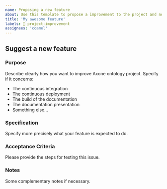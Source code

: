 ```yaml
---
name: Proposing a new feature
about: Use this template to propose a improvement to the project and not the ontology itself
title: 'My awesome feature'
labels: 🔧 project-improvement
assignees: 'ccamel'
---
```


## Suggest a new feature

### Purpose

Describe clearly how you want to improve Axone ontology project. Specify if it concerns:

- The continuous integration
- The continuous deployment
- The build of the documentation
- The documentation presentation
- Something else...

### Specification

Specify more precisely what your feature is expected to do.

### Acceptance Criteria

Please provide the steps for testing this issue.

### Notes

Some complementary notes if necessary.
